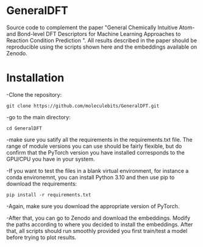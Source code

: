 # GeneralDFT
Source code to complement the paper "General Chemically Intuitive Atom- and Bond-level DFT Descriptors for Machine Learning Approaches to Reaction Condition Prediction ". All results described in the paper should be reproducible using the scripts shown here and the embeddings available on Zenodo.

# Installation

-Clone the repository:

```
git clone https://github.com/moleculebits/GeneralDFT.git
```
-go to the main directory:

```
cd GeneralDFT
```
-make sure you satify all the requirements in the requirements.txt file. The range of module versions you can use should be fairly flexible, but do confirm that the PyTorch version
you have installed corresponds to the GPU/CPU you have in your system.

-If you want to test the files in a blank virtual environment, for instance a conda environemnt, you can install Python 3.10 and then use pip to download the requirements:

```
pip install -r requirements.txt
```
-Again, make sure you download the appropriate version of PyTorch.

-After that, you can go to Zenodo and download the embeddings. Modify the paths according to where you decided to install the embeddings. After that, all scripts should run smoothly provided you first train/test a model before trying to plot results.

